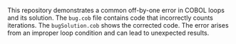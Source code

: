 This repository demonstrates a common off-by-one error in COBOL loops and its solution. The `bug.cob` file contains code that incorrectly counts iterations.  The `bugSolution.cob` shows the corrected code. The error arises from an improper loop condition and can lead to unexpected results.